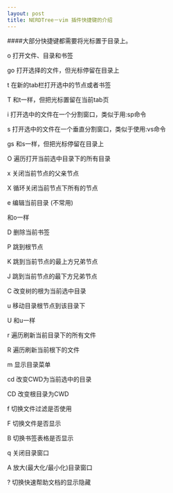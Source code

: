 ```yaml
---
layout: post
title: NERDTree－vim 插件快捷键的介绍
---
```


####大部分快捷键都需要将光标置于目录上。

o 打开文件、目录和书签

go 打开选择的文件，但光标停留在目录上

t 在新的tab栏打开选中的节点或者书签

T 和t一样，但把光标置留在当前tab页

i 打开选中的文件在一个分割窗口，类似于用:sp命令

s 打开选中的文件在一个垂直分割窗口，类似于使用:vs命令

gs 和s一样，但把光标停留在目录上

O 遍历打开当前选中目录下的所有目录

x 关闭当前节点的父亲节点

X 循环关闭当前节点下所有的节点

e 编辑当前目录 (不常用)

<CR> 和o一样

D 删除当前书签

P 跳到根节点

K 跳到当前节点的最上方兄弟节点

J 跳到当前节点的最下方兄弟节点

C 改变树的根为当前选中目录

u 移动目录根节点到该目录下

U 和u一样

r 遍历刷新当前目录下的所有文件

R 遍历刷新当前根下的文件

m 显示目录菜单

cd 改变CWD为当前选中的目录

CD 改变根目录为CWD

f 切换文件过滤是否使用

F 切换文件是否显示

B 切换书签表格是否显示

q 关闭目录窗口

A 放大(最大化/最小化)目录窗口

? 切换快速帮助文档的显示隐藏

